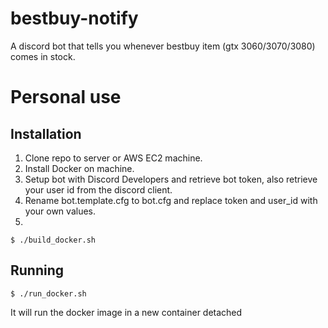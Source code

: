 # bestbuy-notify
A discord bot that tells you whenever bestbuy item (gtx 3060/3070/3080) comes in stock.

# Personal use
## Installation
1. Clone repo to server or AWS EC2 machine.
2. Install Docker on machine.
3. Setup bot with Discord Developers and retrieve bot token, also retrieve your user id from the discord client.
3. Rename bot.template.cfg to bot.cfg and replace token and user_id with your own values.
4. 
```
$ ./build_docker.sh
```

## Running
```
$ ./run_docker.sh
```
It will run the docker image in a new container detached
